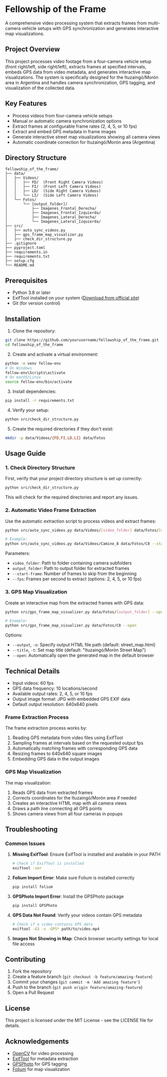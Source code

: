# Fellowship of the Frame

A comprehensive video processing system that extracts frames from multi-camera vehicle setups with GPS synchronization and generates interactive map visualizations.

## Project Overview

This project processes video footage from a four-camera vehicle setup (front right/left, side right/left), extracts frames at specified intervals, embeds GPS data from video metadata, and generates interactive map visualizations. The system is specifically designed for the Ituzaingó/Morón area in Argentina and handles camera synchronization, GPS tagging, and visualization of the collected data.

## Key Features

- Process videos from four-camera vehicle setups
- Manual or automatic camera synchronization options
- Extract frames at configurable frame rates (2, 4, 5, or 10 fps)
- Extract and embed GPS metadata in frame images
- Generate interactive street map visualizations showing all camera views
- Automatic coordinate correction for Ituzaingó/Morón area (Argentina)

## Directory Structure

```
fellowship_of_the_frame/
├── data/
│   ├── Videos/
│   │   ├── FD/  (Front Right Camera Videos)
│   │   ├── FI/  (Front Left Camera Videos)
│   │   ├── LD/  (Side Right Camera Videos)
│   │   └── LI/  (Side Left Camera Videos)
│   └── Fotos/
│       └── [output_folder]/
│           ├── Imagenes_Frontal_Derecha/
│           ├── Imagenes_Frontal_Izquierda/
│           ├── Imagenes_Lateral_Derecha/
│           └── Imagenes_Lateral_Izquierda/
├── src/
│   ├── auto_sync_videos.py
│   ├── gps_frame_map_visualizer.py
│   ├── check_dir_structure.py
├── .gitignore
├── pyproject.toml
├── requirements.in
├── requirements.txt
├── setup.cfg
└── README.md
```

## Prerequisites

- Python 3.8 or later
- ExifTool installed on your system ([Download from official site](https://exiftool.org/))
- Git (for version control)

## Installation

1. Clone the repository:
```bash
git clone https://github.com/yourusername/fellowship_of_the_frame.git
cd fellowship_of_the_frame
```

2. Create and activate a virtual environment:
```bash
python -m venv fellow-env
# On Windows
fellow-env\Scripts\activate
# On macOS/Linux
source fellow-env/bin/activate
```

3. Install dependencies:
```bash
pip install -r requirements.txt
```

4. Verify your setup:
```bash
python src/check_dir_structure.py
```

5. Create the required directories if they don't exist:
```bash
mkdir -p data/Videos/{FD,FI,LD,LI} data/Fotos
```

## Usage Guide

### 1. Check Directory Structure

First, verify that your project directory structure is set up correctly:

```bash
python src/check_dir_structure.py
```

This will check for the required directories and report any issues.

### 2. Automatic Video Frame Extraction

Use the automatic extraction script to process videos and extract frames:

```bash
python src/auto_sync_videos.py data/Videos/[video_folder] data/Fotos/[output_folder] --start-frame [frames] --fps [rate]

# Example:
python src/auto_sync_videos.py data/Videos/Camino_8 data/Fotos/C8 --start-frame 500 --fps 5
```

Parameters:
- `video_folder`: Path to folder containing camera subfolders
- `output_folder`: Path to output folder for extracted frames
- `--start-frame`: Number of frames to skip from the beginning
- `--fps`: Frames per second to extract (options: 2, 4, 5, or 10 fps)

### 3. GPS Map Visualization

Create an interactive map from the extracted frames with GPS data:

```bash
python src/gps_frame_map_visualizer.py data/Fotos/[output_folder] --open

# Example:
python src/gps_frame_map_visualizer.py data/Fotos/C8 --open
```

Options:
- `--output`, `-o`: Specify output HTML file path (default: street_map.html)
- `--title`, `-t`: Set map title (default: "Ituzaingó/Morón Street Map")
- `--open`: Automatically open the generated map in the default browser

## Technical Details

- Input videos: 60 fps
- GPS data frequency: 10 locations/second
- Available output rates: 2, 4, 5, or 10 fps
- Output image format: JPG with embedded GPS EXIF data
- Default output resolution: 640x640 pixels

### Frame Extraction Process

The frame extraction process works by:
1. Reading GPS metadata from video files using ExifTool
2. Sampling frames at intervals based on the requested output fps
3. Automatically matching frames with corresponding GPS data
4. Resizing frames to 640x640 square images
5. Embedding GPS data in the output images

### GPS Map Visualization

The map visualization:
1. Reads GPS data from extracted frames
2. Corrects coordinates for the Ituzaingó/Morón area if needed
3. Creates an interactive HTML map with all camera views
4. Draws a path line connecting all GPS points
5. Shows camera views from all four cameras in popups

## Troubleshooting

### Common Issues

1. **Missing ExifTool**: Ensure ExifTool is installed and available in your PATH
   ```bash
   # Check if ExifTool is installed
   exiftool -ver
   ```

2. **Folium Import Error**: Make sure Folium is installed correctly
   ```bash
   pip install folium
   ```

3. **GPSPhoto Import Error**: Install the GPSPhoto package
   ```bash
   pip install GPSPhoto
   ```

4. **GPS Data Not Found**: Verify your videos contain GPS metadata
   ```bash
   # Check if a video contains GPS data
   exiftool -G3 -s -GPS* path/to/video.mp4
   ```

5. **Images Not Showing in Map**: Check browser security settings for local file access

## Contributing

1. Fork the repository
2. Create a feature branch (`git checkout -b feature/amazing-feature`)
3. Commit your changes (`git commit -m 'Add amazing feature'`)
4. Push to the branch (`git push origin feature/amazing-feature`)
5. Open a Pull Request

## License

This project is licensed under the MIT License - see the LICENSE file for details.

## Acknowledgements

- [OpenCV](https://opencv.org/) for video processing
- [ExifTool](https://exiftool.org/) for metadata extraction
- [GPSPhoto](https://pypi.org/project/GPSPhoto/) for GPS tagging
- [Folium](https://python-visualization.github.io/folium/) for map visualization